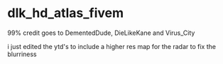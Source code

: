 # dlk_hd_atlas_fivem

99% credit goes to DementedDude, DieLikeKane and Virus_City

i just edited the ytd's to include a higher res map for the radar to fix the blurriness
